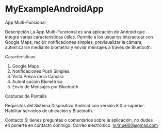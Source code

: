 # MyExampleAndroidApp

App Multi-Funcional

Descripción
La App Multi-Funcional es una aplicación de Android que integra varias características útiles. Permite a los usuarios interactuar con Google Maps, recibir notificaciones simples, previsualizar la cámara, autenticarse mediante biometría y enviar mensajes a través de Bluetooth.

Características
1. Google Maps
2. Notificaciones Push Simples
3. Vista Previa de la Cámara
4. Autenticación Biométrica
5. Envío de Mensajes por Bluetooth

Capturas de Pantalla

Requisitos del Sistema
Dispositivo Android con versión 8.0 o superior.
Habilitar servicios de ubicación y Bluetooth.

Contacto
Si tienes preguntas o comentarios sobre la aplicación, no dudes en ponerte en contacto conmigo:
Correo electrónico: m4nuel00@gmail.com
